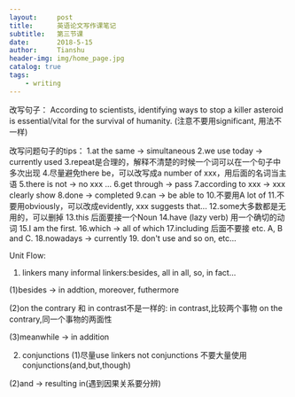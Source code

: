 ```yaml
---
layout:     post
title:      英语论文写作课笔记
subtitle:   第三节课
date:       2018-5-15
author:     Tianshu
header-img: img/home_page.jpg
catalog: true
tags:
    - writing
---
```


改写句子：
According to scientists, identifying ways to stop a killer asteroid is essential/vital for the survival of humanity.
(注意不要用significant, 用法不一样)

改写问题句子的tips：
1.at the same -> simultaneous
2.we use today -> currently used
3.repeat是合理的，解释不清楚的时候一个词可以在一个句子中多次出现
4.尽量避免there be，可以改写成a number of xxx，用后面的名词当主语
5.there is not -> no xxx ...
6.get through -> pass
7.according to xxx -> xxx clearly show
8.done -> completed
9.can -> be able to
10.不要用A lot of
11.不要用obviously，可以改成evidently, xxx suggests that...
12.some大多数都是无用的，可以删掉
13.this 后面要接一个Noun
14.have (lazy verb) 用一个确切的动词
15.I am the first.
16.which -> all of which
17.including 后面不要接 etc. A, B and C.
18.nowadays -> currently
19. don't use and so on, etc...


Unit Flow:
1. linkers
many informal linkers:besides, all in all, so, in fact...

(1)besides -> in addtion, moreover, futhermore

(2)on the contrary 和 in contrast不是一样的:
in contrast,比较两个事物
on the contrary,同一个事物的两面性

(3)meanwhile -> in addition

2. conjunctions
(1)尽量use linkers not conjunctions 不要大量使用conjunctions(and,but,though)

(2)and -> resulting in(遇到因果关系要分辨)

